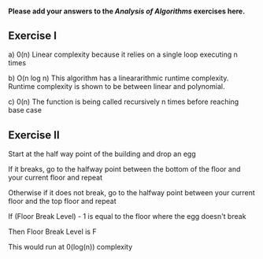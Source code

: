 #### Please add your answers to the ***Analysis of  Algorithms*** exercises here.

## Exercise I

a) 0(n)
Linear complexity because it relies on a single loop executing n times

b) O(n log n)
This algorithm has a lineararithmic runtime complexity. Runtime complexity is shown to be between linear and polynomial.

c) 0(n)
The function is being called recursively n times before reaching base case

## Exercise II

Start at the half way point of the building and drop an egg

If it breaks, go to the halfway point between the bottom of the floor and your current floor and repeat

Otherwise if it does not break, go to the halfway point between your current floor and the top floor and repeat

If (Floor Break Level) - 1 is equal to the floor where the egg doesn't break

Then Floor Break Level is F

This would run at 0(log(n)) complexity